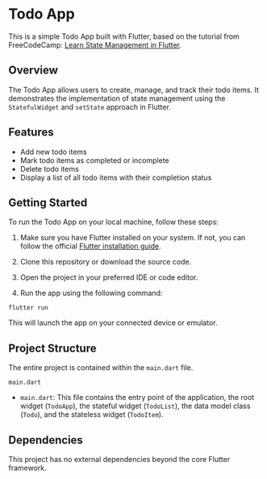 # Todo App

This is a simple Todo App built with Flutter, based on the tutorial from FreeCodeCamp: [Learn State Management in Flutter](https://www.freecodecamp.org/news/learn-state-management-in-flutter/).

## Overview

The Todo App allows users to create, manage, and track their todo items. It demonstrates the implementation of state management using the `StatefulWidget` and `setState` approach in Flutter.

## Features

- Add new todo items
- Mark todo items as completed or incomplete
- Delete todo items
- Display a list of all todo items with their completion status

## Getting Started

To run the Todo App on your local machine, follow these steps:

1. Make sure you have Flutter installed on your system. If not, you can follow the official [Flutter installation guide](https://flutter.dev/docs/get-started/install).

2. Clone this repository or download the source code.

3. Open the project in your preferred IDE or code editor.

4. Run the app using the following command:

```
flutter run
```

This will launch the app on your connected device or emulator.

## Project Structure

The entire project is contained within the `main.dart` file.

```
main.dart
```

- `main.dart`: This file contains the entry point of the application, the root widget (`TodoApp`), the stateful widget (`TodoList`), the data model class (`Todo`), and the stateless widget (`TodoItem`).

## Dependencies

This project has no external dependencies beyond the core Flutter framework.
